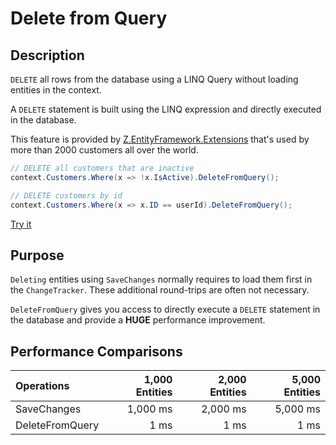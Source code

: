 # Delete from Query

## Description
`DELETE` all rows from the database using a LINQ Query without loading entities in the context.

A `DELETE` statement is built using the LINQ expression and directly executed in the database.

This feature is provided by [Z.EntityFramework.Extensions](http://entityframework-extensions.net/) that's used by more than 2000 customers all over the world.

```csharp
// DELETE all customers that are inactive
context.Customers.Where(x => !x.IsActive).DeleteFromQuery();

// DELETE customers by id
context.Customers.Where(x => x.ID == userId).DeleteFromQuery();
```

[Try it](https://dotnetfiddle.net/msiYwA)

## Purpose
`Deleting` entities using `SaveChanges` normally requires to load them first in the `ChangeTracker`. These additional round-trips are often not necessary.

`DeleteFromQuery` gives you access to directly execute a `DELETE` statement in the database and provide a **HUGE** performance improvement.

## Performance Comparisons

| Operations      | 1,000 Entities | 2,000 Entities | 5,000 Entities |
| :-------------- | -------------: | -------------: | -------------: |
| SaveChanges     | 1,000 ms       | 2,000 ms       | 5,000 ms       |
| DeleteFromQuery | 1 ms           | 1 ms           | 1 ms           |
